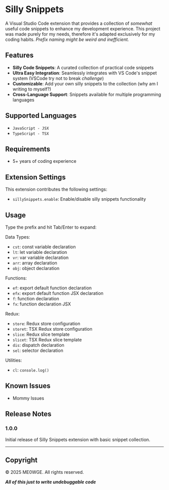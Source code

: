 # Silly Snippets

A Visual Studio Code extension that provides a collection of _somewhat_ useful code snippets to enhance my development experience. This project was made purely for my needs, therefore it's adapted exclusively for my coding habits. _Prefix naming might be weird and inefficient._

## Features

- **Silly Code Snippets**: A curated collection of practical code snippets
- **Ultra Easy Integration**: Seamlessly integrates with VS Code's snippet system (VSCode try not to break _challenge_)
- **Customizable**: Add your own silly snippets to the collection (why am I writing to myself?)
- **Cross-Language Support**: Snippets available for multiple programming languages

## Supported Languages

- `JavaScript - JSX`
- `TypeScript - TSX`

## Requirements

- 5+ years of coding experience

## Extension Settings

This extension contributes the following settings:

- `sillySnippets.enable`: Enable/disable silly snippets functionality

## Usage

Type the prefix and hit Tab/Enter to expand:

Data Types:

- `cst`: const variable declaration
- `lt`: let variable declaration
- `vr`: var variable declaration
- `arr`: array declaration
- `obj`: object declaration

Functions:

- `ef`: export default function declaration
- `efx`: export default function JSX declaration
- `f`: function declaration
- `fx`: function declaration JSX

Redux:

- `store`: Redux store configuration
- `storet`: TSX Redux store configuration
- `slice`: Redux slice template
- `slicet`: TSX Redux slice template
- `dis`: dispatch declaration
- `sel`: selector declaration

Utilities:

- `cl`: `console.log()`

## Known Issues

- Mommy Issues

## Release Notes

### 1.0.0

Initial release of Silly Snippets extension with basic snippet collection.

---

## Copyright

© 2025 ME0WGE. All rights reserved.

**_All of this just to write undebuggable code_**
